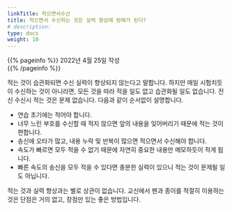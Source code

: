 ```yaml
---
linkTitle: 적으면서수신
title: 적으면서 수신하는 것은 실력 향상에 방해가 된다?
# description: 
type: docs
weight: 10
---
```

{{% pageinfo %}}
2022년 4월 25일 작성<br>
{{% /pageinfo %}}


적는 것이 습관화되면 수신 실력이 향상되지 않는다고 말합니다. 하지만 매일 시험치듯이 수신하는 것이 아니라면, 모든 것을 따라 적을 일도 없고 습관화될 일도 없습니다. 전신 수신시 적는 것은 문제 없습니다. 다음과 같이 순서없이 설명합니다.

* 연습 초기에는 적어야 합니다.
* 너무 느린 부호를 수신할 때 적지 않으면 앞의 내용을 잊어버리기 때문에 적는 것이 편합니다.
* 송신에 오타가 많고, 내용 누락 및 반복이 많으면 적으면서 수신해야 합니다.
* 속도가 빠르면 모두 적을 수 없기 때문에 자연히 중요한 내용만 메모하듯이 적게 됩니다.
* 빠른 속도의 송신을 모두 적을 수 있다면 충분한 실력이 있으니 적는 것이 문제될 일도 아닙니다.

적는 것과 실력 향상과는 별로 상관이 없습니다. 교신에서 펜과 종이를 적절히 이용하는 것은 단점은 거의 없고, 장점만 있는 좋은 방법입니다.


